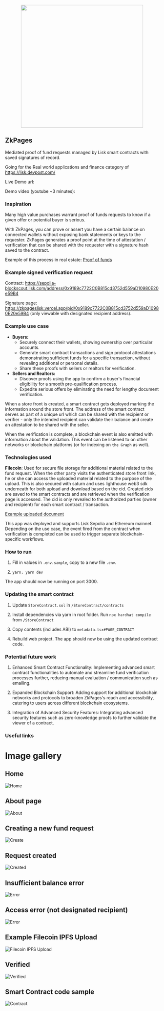 <p align='center'>
    <img src='https://i.ibb.co/6m1MxJz/logo.png' width=400 />
</p>

## ZkPages

Mediated proof of fund requests managed by Lisk smart contracts with saved signatures of record.

Going for the Real world applications and finance category of https://lisk.devpost.com/

Live Demo url:

Demo video (youtube ~3 minutes):

### Inspiration

Many high value purchases warrant proof of funds requests to know if a given offer or potential buyer is serious.

With ZkPages, you can prove or assert you have a certain balance on connected wallets without exposing bank statements or keys to the requester. ZkPages generates a proof point at the time of attestation / verification that can be shared with the requester with a signature hash saved to the contract.

Example of this process in real estate: <a href="https://www.investopedia.com/ask/answers/082316/how-do-mortgage-lenders-check-and-discover-bank-statements.asp#:~:text=A%20proof%20of%20deposit%20is,closing%20costs%20for%20a%20property." target="_blank"> Proof of funds</a>

### Example signed verification request

Contract: https://sepolia-blockscout.lisk.com/address/0x9189c7722C0B815cd3752d559aD10980E20e59B4

Signature page: https://zkpageslisk.vercel.app/pid/0x9189c7722C0B815cd3752d559aD10980E20e59B4 (only viewable with designated recipient address).


### Example use case

* **Buyers:**
    * Securely connect their wallets, showing ownership over particular accounts.
    * Generate smart contract transactions and sign protocol attestations demonstrating sufficient funds for a specific transaction, without revealing additional or personal details.
    * Share these proofs with sellers or realtors for verification.
* **Sellers and Realtors:**
    * Discover proofs using the app to confirm a buyer's financial eligibility for a smooth pre-qualification process.
    * Expedite serious offers by eliminating the need for lengthy document verification.


When a store front is created, a smart contract gets deployed marking the information around the store front. The address of the smart contract serves as part of a unique url which can be shared with the recipient or verifier - only the intended recipient can validate their balance and create an attestation to be shared with the seller.

When the verification is complete, a blockchain event is also emitted with information about the validation. This event can be listened to on other networks or blockchain platforms (or for indexing on `the Graph` as well).

### Technologies used

**Filecoin**: Used for secure file storage for additional material related to the fund request. When the other party visits the authenticated store front link, he or she can access the uploaded material related to the purpose of the upload. This is also secured with saturn and uses lighthouse web3 sdk underneath for both upload and download based on the cid. Created cids are saved to the smart contracts and are retrieved when the verification page is accessed. The cid is only revealed to the authorized parties (owner and recipient) for each smart contract / transaction.

<a href="https://gateway.lighthouse.storage/ipfs/QmeSUzMZSmUnj56WkriWwHjWqtJyarFX41EkPdscrQusuy">Example uploaded document</a>

This app was deployed and supports Lisk Sepolia and Ethereum mainnet. Depending on the use case, the event fired from the contract when verification is completed can be used to trigger separate blockchain-specific workflows.

### How to run

1. Fill in values in `.env.sample`, copy to a new file `.env`.

2. `yarn; yarn dev`

The app should now be running on port 3000.

### Updating the smart contract

1. Update `StoreContract.sol` in `/StoreContract/contracts`

2. Install dependencies via yarn in root folder. Run `npx hardhat compile` from `/StoreContract`

3. Copy contents (includes ABI) to `metadata.tsx#PAGE_CONTRACT`

4. Rebuild web project. The app should now be using the updated contract code.


### Potential future work

1. Enhanced Smart Contract Functionality: Implementing advanced smart contract functionalities to automate and streamline fund verification processes further, reducing manual evaluation / communication such as emailing.

2. Expanded Blockchain Support: Adding support for additional blockchain networks and protocols to broaden ZkPages's reach and accessibility, catering to users across different blockchain ecosystems.

3. Integration of Advanced Security Features: Integrating advanced security features such as zero-knowledge proofs to further validate the viewer of a contract.


### Useful links

# Image gallery

## Home

![Home](./img/home.png)

## About page

![About](./img/about.png)

## Creating a new fund request

![Create](./img/create.png)

## Request created

![Created](./img/created.png)


## Insufficient balance error

![Error](./img/error.png)

## Access error (not designated recipient)

![Error](./img/access.png)

## Example Filecoin IPFS Upload

![Filecoin IPFS Upload](./img/filecoin_ipfs_upload.png)

## Verified

![Verified](./img/verified.png)

## Smart Contract code sample

![Contract](./img/contract.png)


<!--
ZkPages
Demo:
* If you've ever bought a hom
* Intro of proof of funds
* Talk about integrating sponsors
* Increase accessibility. Speed up the process and eliminate the human back and forth for authentication.
* Proof of record stored transparently.
Creation
* Every request gets it's own smart contract
* Filecoin manages data hosting for attachments. This could include things like the bank letter or similar to still include to the signer.
* Enter how much funds you want the individual to prove.
Deploy
* Describe what is happening
* Link you could share via email. Say to complete at convenience.
Sign
* Authentication
* Completely managed by the previous smart contract
* Describe different benefits of using contract record
* Show blockchain smart contract record
* Sign protocol emit with a hash of the signature.
* Need to demonstrate sufficient balance.
* Event is emitted on sign, can be tracked or monitored externally
Github
Code is open source
Prototype is live.
 -->
